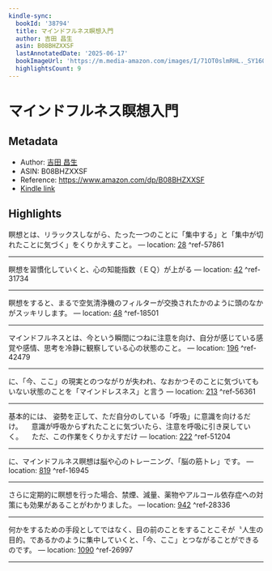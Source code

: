 ```yaml
---
kindle-sync:
  bookId: '38794'
  title: マインドフルネス瞑想入門
  author: 吉田 昌生
  asin: B08BHZXXSF
  lastAnnotatedDate: '2025-06-17'
  bookImageUrl: 'https://m.media-amazon.com/images/I/71OT0slmRHL._SY160.jpg'
  highlightsCount: 9
---
```

# マインドフルネス瞑想入門
## Metadata
* Author: [吉田 昌生](https://www.amazon.comundefined)
* ASIN: B08BHZXXSF
* Reference: https://www.amazon.com/dp/B08BHZXXSF
* [Kindle link](kindle://book?action=open&asin=B08BHZXXSF)

## Highlights
瞑想とは、リラックスしながら、たった一つのことに「集中する」と「集中が切れたことに気づく」をくりかえすこと。 — location: [28](kindle://book?action=open&asin=B08BHZXXSF&location=28) ^ref-57861

---
瞑想を習慣化していくと、心の知能指数（ＥＱ）が上がる — location: [42](kindle://book?action=open&asin=B08BHZXXSF&location=42) ^ref-31734

---
瞑想をすると、まるで空気清浄機のフィルターが交換されたかのように頭のなかがスッキリします。 — location: [48](kindle://book?action=open&asin=B08BHZXXSF&location=48) ^ref-18501

---
マインドフルネスとは、今という瞬間につねに注意を向け、自分が感じている感覚や感情、思考を冷静に観察している心の状態のこと。 — location: [196](kindle://book?action=open&asin=B08BHZXXSF&location=196) ^ref-42479

---
に、「今、ここ」の現実とのつながりが失われ、なおかつそのことに気づいてもいない状態のことを「マインドレスネス」と言う — location: [213](kindle://book?action=open&asin=B08BHZXXSF&location=213) ^ref-56361

---
基本的には、 姿勢を正して、ただ自分のしている「呼吸」に意識を向けるだけ。 　意識が呼吸からずれたことに気づいたら、注意を呼吸に引き戻していく。 　ただ、この作業をくりかえすだけ — location: [222](kindle://book?action=open&asin=B08BHZXXSF&location=222) ^ref-51204

---
に、マインドフルネス瞑想は脳や心のトレーニング、「脳の筋トレ」です。 — location: [819](kindle://book?action=open&asin=B08BHZXXSF&location=819) ^ref-16945

---
さらに定期的に瞑想を行った場合、禁煙、減量、薬物やアルコール依存症への対策にも効果があることがわかりました。 — location: [942](kindle://book?action=open&asin=B08BHZXXSF&location=942) ^ref-28336

---
何かをするための手段としてではなく、目の前のことをすることこそが〝人生の目的〟であるかのように集中していくと、「今、ここ」とつながることができるのです。 — location: [1090](kindle://book?action=open&asin=B08BHZXXSF&location=1090) ^ref-26997

---

